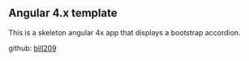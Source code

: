 ## Angular 4.x template ## 

This is a skeleton angular 4x app that displays a bootstrap accordion.

github: [bill209](https://github.com/bill209)
